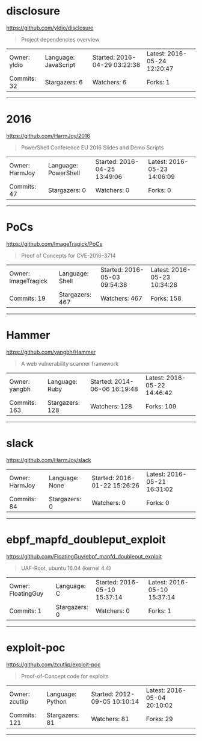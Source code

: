 # disclosure

https://github.com/yldio/disclosure
<blockquote>
Project dependencies overview
</blockquote>

<table>
<tr><td>Owner: yldio</td>
    <td>Language: JavaScript</td>
    <td>Started: 2016-04-29 03:22:38</td>
    <td>Latest: 2016-05-24 12:20:47</td></tr>
<tr><td>Commits: 32</td>
    <td>Stargazers: 6</td>
    <td>Watchers: 6</td>
    <td>Forks: 1</td></tr>
</table>

---

# 2016

https://github.com/HarmJoy/2016
<blockquote>
PowerShell Conference EU 2016 Slides and Demo Scripts
</blockquote>

<table>
<tr><td>Owner: HarmJoy</td>
    <td>Language: PowerShell</td>
    <td>Started: 2016-04-25 13:49:06</td>
    <td>Latest: 2016-05-23 14:06:09</td></tr>
<tr><td>Commits: 47</td>
    <td>Stargazers: 0</td>
    <td>Watchers: 0</td>
    <td>Forks: 0</td></tr>
</table>

---

# PoCs

https://github.com/ImageTragick/PoCs
<blockquote>
Proof of Concepts for CVE-2016–3714
</blockquote>

<table>
<tr><td>Owner: ImageTragick</td>
    <td>Language: Shell</td>
    <td>Started: 2016-05-03 09:54:38</td>
    <td>Latest: 2016-05-23 10:34:28</td></tr>
<tr><td>Commits: 19</td>
    <td>Stargazers: 467</td>
    <td>Watchers: 467</td>
    <td>Forks: 158</td></tr>
</table>

---

# Hammer

https://github.com/yangbh/Hammer
<blockquote>
A web vulnerability scanner framework
</blockquote>

<table>
<tr><td>Owner: yangbh</td>
    <td>Language: Ruby</td>
    <td>Started: 2014-06-06 16:19:48</td>
    <td>Latest: 2016-05-22 14:46:42</td></tr>
<tr><td>Commits: 163</td>
    <td>Stargazers: 128</td>
    <td>Watchers: 128</td>
    <td>Forks: 109</td></tr>
</table>

---

# slack

https://github.com/HarmJoy/slack
<blockquote>
<no description>
</blockquote>

<table>
<tr><td>Owner: HarmJoy</td>
    <td>Language: None</td>
    <td>Started: 2016-01-22 15:26:26</td>
    <td>Latest: 2016-05-21 16:31:02</td></tr>
<tr><td>Commits: 84</td>
    <td>Stargazers: 0</td>
    <td>Watchers: 0</td>
    <td>Forks: 0</td></tr>
</table>

---

# ebpf_mapfd_doubleput_exploit

https://github.com/FloatingGuy/ebpf_mapfd_doubleput_exploit
<blockquote>
UAF-Root,  ubuntu 16.04 (kernel 4.4)
</blockquote>

<table>
<tr><td>Owner: FloatingGuy</td>
    <td>Language: C</td>
    <td>Started: 2016-05-10 15:37:14</td>
    <td>Latest: 2016-05-10 15:37:14</td></tr>
<tr><td>Commits: 1</td>
    <td>Stargazers: 0</td>
    <td>Watchers: 0</td>
    <td>Forks: 1</td></tr>
</table>

---

# exploit-poc

https://github.com/zcutlip/exploit-poc
<blockquote>
Proof-of-Concept code for exploits
</blockquote>

<table>
<tr><td>Owner: zcutlip</td>
    <td>Language: Python</td>
    <td>Started: 2012-09-05 10:10:14</td>
    <td>Latest: 2016-05-04 20:10:02</td></tr>
<tr><td>Commits: 121</td>
    <td>Stargazers: 81</td>
    <td>Watchers: 81</td>
    <td>Forks: 29</td></tr>
</table>

---

